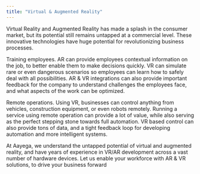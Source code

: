 ```yaml
---
title: "Virtual & Augmented Reality"
---
```

Virtual Reality and Augmented Reality has made a splash in the consumer market, but its potential still remains untapped at a commercial level. These innovative technologies have huge potential for revolutionizing business processes. 

Training employees. AR can provide employees contextual information on the job, to better enable them to make decisions quickly. VR can simulate rare or even dangerous scenarios so employees can learn how to safely deal with all possibilities. AR & VR integrations can also provide important feedback for the company to understand challenges the employees face, and what aspects of the work can be optimized.

Remote operations. Using VR, businesses can control anything from vehicles, construction equipment, or even robots remotely. Running a service using remote operation can provide a lot of value, while also serving as the perfect stepping stone towards full automation. VR based control can also provide tons of data, and a tight feedback loop for developing automation and more intelligent systems.

At Aayega, we understand the untapped potential of virtual and augmented reality, and have years of experience in VR/AR development across a vast number of hardware devices. Let us enable your workforce with AR & VR solutions, to drive your business forward
